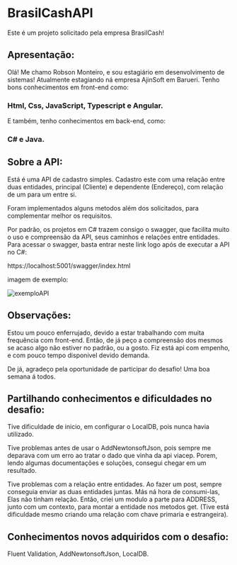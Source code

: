 # BrasilCashAPI
Este é um projeto solicitado pela empresa BrasilCash! 


## Apresentação: 
Olá! Me chamo Robson Monteiro, e sou estagiário em desenvolvimento de sistemas! Atualmente estagiando ná empresa AjinSoft em Barueri.
Tenho bons conhecimentos em front-end como:

### Html, Css, JavaScript, Typescript e Angular. 

E também, tenho conhecimentos em back-end, como:

### C# e Java.

## Sobre a API:

Está é uma API de cadastro simples. Cadastro este com uma relação entre duas entidades, principal (Cliente) e dependente (Endereço), com relação de um para um entre si.

Foram implementados alguns metodos além dos solicitados, para complementar melhor os requisitos. 

Por padrão, os projetos em C# trazem consigo o swagger, que facilita muito o uso e compreensão da API, seus caminhos e relações entre entidades. Para acessar o swagger, basta 
entrar neste link logo após de executar a API no C#:

https://localhost:5001/swagger/index.html

imagem de exemplo:

![exemploAPI](https://user-images.githubusercontent.com/88908479/167623593-b7a01bcb-7bc9-4bb1-aed4-f2b6294b596b.jpg)


## Observações:

Estou um pouco enferrujado, devido a estar trabalhando com muita frequência com front-end. Então, de já peço a compreensão dos mesmos se acaso algo não estiver no padrão,
ou a gosto. Fiz está api com empenho, e com pouco tempo disponivel devido demanda.

De já, agradeço pela oportunidade de participar do desafio! Uma boa semana á todos.


## Partilhando conhecimentos e dificuldades no desafio:

Tive dificuldade de inicio, em configurar o LocalDB, pois nunca havia utilizado.

Tive problemas antes de usar o AddNewtonsoftJson, pois sempre me deparava com um erro ao tratar o dado que vinha da api viacep. Porem, lendo algumas documentações
e soluções, consegui chegar em um resultado.

Tive problemas com a relação entre entidades. Ao fazer um post, sempre conseguia enviar as duas entidades juntas. Más ná hora de consumi-las, Elas não tinham relação.
Então, criei um modulo a parte para ADDRESS, junto com um contexto, para montar a entidade nos metodos get. (Tive está dificuldade mesmo criando uma relação com chave primaria
e estrangeira). 

## Conhecimentos novos adquiridos com o desafio:

Fluent Validation, AddNewtonsoftJson, LocalDB.












